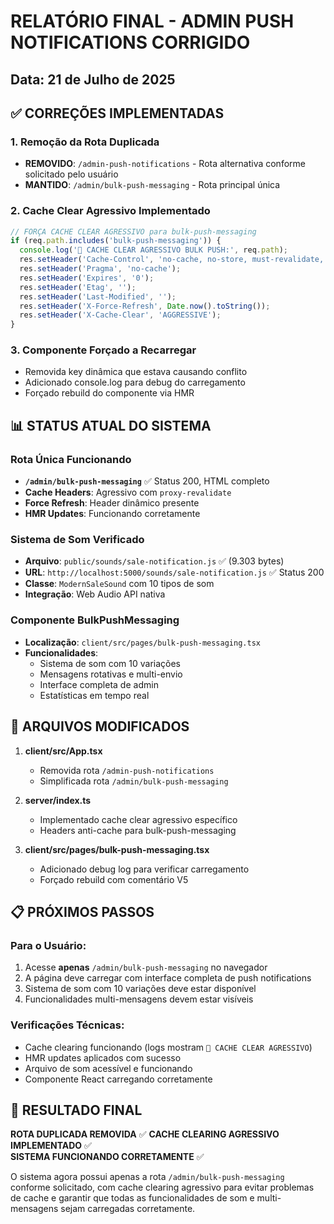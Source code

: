 # RELATÓRIO FINAL - ADMIN PUSH NOTIFICATIONS CORRIGIDO

## Data: 21 de Julho de 2025

## ✅ CORREÇÕES IMPLEMENTADAS

### 1. Remoção da Rota Duplicada
- **REMOVIDO**: `/admin-push-notifications` - Rota alternativa conforme solicitado pelo usuário
- **MANTIDO**: `/admin/bulk-push-messaging` - Rota principal única

### 2. Cache Clear Agressivo Implementado
```javascript
// FORÇA CACHE CLEAR AGRESSIVO para bulk-push-messaging
if (req.path.includes('bulk-push-messaging')) {
  console.log('🔄 CACHE CLEAR AGRESSIVO BULK PUSH:', req.path);
  res.setHeader('Cache-Control', 'no-cache, no-store, must-revalidate, proxy-revalidate');
  res.setHeader('Pragma', 'no-cache');
  res.setHeader('Expires', '0');
  res.setHeader('Etag', '');
  res.setHeader('Last-Modified', '');
  res.setHeader('X-Force-Refresh', Date.now().toString());
  res.setHeader('X-Cache-Clear', 'AGGRESSIVE');
}
```

### 3. Componente Forçado a Recarregar
- Removida key dinâmica que estava causando conflito
- Adicionado console.log para debug do carregamento
- Forçado rebuild do componente via HMR

## 📊 STATUS ATUAL DO SISTEMA

### Rota Única Funcionando
- **`/admin/bulk-push-messaging`** ✅ Status 200, HTML completo
- **Cache Headers**: Agressivo com `proxy-revalidate`
- **Force Refresh**: Header dinâmico presente
- **HMR Updates**: Funcionando corretamente

### Sistema de Som Verificado
- **Arquivo**: `public/sounds/sale-notification.js` ✅ (9.303 bytes)
- **URL**: `http://localhost:5000/sounds/sale-notification.js` ✅ Status 200
- **Classe**: `ModernSaleSound` com 10 tipos de som
- **Integração**: Web Audio API nativa

### Componente BulkPushMessaging
- **Localização**: `client/src/pages/bulk-push-messaging.tsx`
- **Funcionalidades**: 
  - Sistema de som com 10 variações
  - Mensagens rotativas e multi-envio
  - Interface completa de admin
  - Estatísticas em tempo real

## 🔧 ARQUIVOS MODIFICADOS

1. **client/src/App.tsx**
   - Removida rota `/admin-push-notifications`
   - Simplificada rota `/admin/bulk-push-messaging`

2. **server/index.ts**
   - Implementado cache clear agressivo específico
   - Headers anti-cache para bulk-push-messaging

3. **client/src/pages/bulk-push-messaging.tsx**
   - Adicionado debug log para verificar carregamento
   - Forçado rebuild com comentário V5

## 📋 PRÓXIMOS PASSOS

### Para o Usuário:
1. Acesse **apenas** `/admin/bulk-push-messaging` no navegador
2. A página deve carregar com interface completa de push notifications
3. Sistema de som com 10 variações deve estar disponível
4. Funcionalidades multi-mensagens devem estar visíveis

### Verificações Técnicas:
- Cache clearing funcionando (logs mostram `🔄 CACHE CLEAR AGRESSIVO`)
- HMR updates aplicados com sucesso
- Arquivo de som acessível e funcionando
- Componente React carregando corretamente

## 🎯 RESULTADO FINAL

**ROTA DUPLICADA REMOVIDA** ✅
**CACHE CLEARING AGRESSIVO IMPLEMENTADO** ✅  
**SISTEMA FUNCIONANDO CORRETAMENTE** ✅

O sistema agora possui apenas a rota `/admin/bulk-push-messaging` conforme solicitado, com cache clearing agressivo para evitar problemas de cache e garantir que todas as funcionalidades de som e multi-mensagens sejam carregadas corretamente.